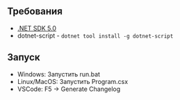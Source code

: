 ## Требования
- [.NET SDK 5.0](https://dotnet.microsoft.com/download)
- dotnet-script - `dotnet tool install -g dotnet-script`

## Запуск
- Windows: Запустить run.bat
- Linux/MacOS: Запустить Program.csx
- VSCode: F5 -> Generate Changelog